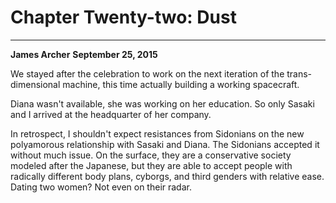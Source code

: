 # **Chapter Twenty-two: Dust**

***
**James Archer**
**September 25, 2015**

We stayed after the celebration to work on the next iteration of the trans-dimensional machine, this time actually building a working spacecraft.

Diana wasn't available, she was working on her education. So only Sasaki and I arrived at the headquarter of her company.

In retrospect, I shouldn't expect resistances from Sidonians on the new polyamorous relationship with Sasaki and Diana. The Sidonians accepted it without much issue. On the surface, they are a conservative society modeled after the Japanese, but they are able to accept people with radically different body plans, cyborgs, and third genders with relative ease. Dating two women? Not even on their radar.
